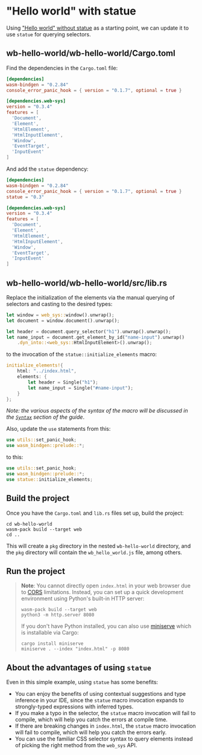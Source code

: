 # "Hello world" with statue

Using ["Hello world" without statue](./hello_world_without_statue.md) as a starting point, we can update it to use `statue` for querying selectors.

## wb-hello-world/wb-hello-world/Cargo.toml

Find the dependencies in the `Cargo.toml` file:

```toml
[dependencies]
wasm-bindgen = "0.2.84"
console_error_panic_hook = { version = "0.1.7", optional = true }

[dependencies.web-sys]
version = "0.3.4"
features = [
  'Document',
  'Element',
  'HtmlElement',
  'HtmlInputElement',
  'Window',
  'EventTarget',
  'InputEvent'
]
```

And add the `statue` dependency:

```toml
[dependencies]
wasm-bindgen = "0.2.84"
console_error_panic_hook = { version = "0.1.7", optional = true }
statue = "0.3"

[dependencies.web-sys]
version = "0.3.4"
features = [
  'Document',
  'Element',
  'HtmlElement',
  'HtmlInputElement',
  'Window',
  'EventTarget',
  'InputEvent'
]
```

## wb-hello-world/wb-hello-world/src/lib.rs

Replace the initialization of the elements via the manual querying of selectors and casting to the desired types:

```rust
let window = web_sys::window().unwrap();
let document = window.document().unwrap();

let header = document.query_selector("h1").unwrap().unwrap();
let name_input = document.get_element_by_id("name-input").unwrap()
    .dyn_into::<web_sys::HtmlInputElement>().unwrap();
```

to the invocation of the `statue::initialize_elements` macro:

```rust
initialize_elements!{
    html: "../index.html",
    elements: {
        let header = Single("h1");
        let name_input = Single("#name-input");
    }
};
```

*Note: the various aspects of the syntax of the macro will be discussed in the [`Syntax`](../syntax/index.md) section of the guide*.

Also, update the `use` statements from this:

```rust
use utils::set_panic_hook;
use wasm_bindgen::prelude::*;
```

to this:

```rust
use utils::set_panic_hook;
use wasm_bindgen::prelude::*;
use statue::initialize_elements;
```

## Build the project

Once you have the `Cargo.toml` and `lib.rs` files set up, build the project:

```console
cd wb-hello-world
wasm-pack build --target web
cd ..
```

This will create a `pkg` directory in the nested `wb-hello-world` directory, and the `pkg` directory will contain the `wb_hello_world.js` file, among others.

## Run the project

> **Note**: You cannot directly open `index.html` in your web browser due to [CORS][cors]
> limitations. Instead, you can set up a quick development environment using
> Python's built-in HTTP server:
>
> ```console
> wasm-pack build --target web
> python3 -m http.server 8080
> ```
>
> If you don't have Python installed, you can also use [miniserve][miniserve] which
> is installable via Cargo:
>
> ```console
> cargo install miniserve
> miniserve . --index "index.html" -p 8080
> ```

[cors]: https://developer.mozilla.org/en-US/docs/Web/HTTP/CORS
[miniserve]: https://crates.io/crates/miniserve

## About the advantages of using `statue`

Even in this simple example, using `statue` has some benefits:

* You can enjoy the benefits of using contextual suggestions and type inference in your IDE, since the `statue` macro invocation expands to strongly-typed expressions with inferred types.
* If you make a typo in the selector, the `statue` macro invocation will fail to compile, which will help you catch the errors at compile time.
* If there are breaking changes in `index.html`, the `statue` macro invocation will fail to compile, which will help you catch the errors early.
* You can use the familiar CSS selector syntax to query elements instead of picking the right method from the `web_sys` API.
